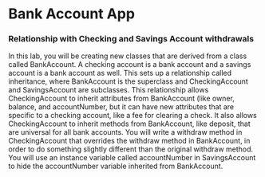 # Bank Account App
### Relationship with Checking and Savings Account withdrawals
In this lab, you will be creating new classes that are derived from a class called BankAccount. A checking account is a bank account and a savings account is a bank account as well. This sets up a relationship called inheritance, where BankAccount is the superclass and CheckingAccount and SavingsAccount are subclasses. This relationship allows CheckingAccount to inherit attributes from BankAccount (like owner, balance, and accountNumber, but it can have new attributes that are specific to a checking account, like a fee for clearing a check. It also allows CheckingAccount to inherit methods from BankAccount, like deposit, that are universal for all bank accounts. You will write a withdraw method in CheckingAccount that overrides the withdraw method in BankAccount, in order to do something slightly different than the original
withdraw method. You will use an instance variable called accountNumber in SavingsAccount to hide the accountNumber variable inherited from BankAccount.  
